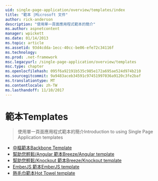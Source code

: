 ```yaml
---
uid: single-page-application/overview/templates/index
title: "範本 |Microsoft 文件"
author: rick-anderson
description: "使用單一頁面應用程式範本的簡介"
ms.author: aspnetcontent
manager: wpickett
ms.date: 01/14/2013
ms.topic: article
ms.assetid: 93d4cdda-1ecc-40cc-be06-efe72c34116f
ms.technology: 
ms.prod: .net-framework
msc.legacyurl: /single-page-application/overview/templates
msc.type: chapter
ms.openlocfilehash: 095f6a92191b535c985e172a695ae524d974b210
ms.sourcegitcommit: 9a9483aceb34591c97451997036a9120c3fe2baf
ms.translationtype: MT
ms.contentlocale: zh-TW
ms.lasthandoff: 11/10/2017
---
```

<a name="templates"></a><span data-ttu-id="2e2cb-103">範本</span><span class="sxs-lookup"><span data-stu-id="2e2cb-103">Templates</span></span>
====================
> <span data-ttu-id="2e2cb-104">使用單一頁面應用程式範本的簡介</span><span class="sxs-lookup"><span data-stu-id="2e2cb-104">Introduction to using Single Page Application templates</span></span>


- [<span data-ttu-id="2e2cb-105">中樞範本</span><span class="sxs-lookup"><span data-stu-id="2e2cb-105">Backbone Template</span></span>](backbonejs-template.md)
- [<span data-ttu-id="2e2cb-106">幫助您輕鬆/Angular 範本</span><span class="sxs-lookup"><span data-stu-id="2e2cb-106">Breeze/Angular template</span></span>](breezeangular-template.md)
- [<span data-ttu-id="2e2cb-107">幫助您輕鬆/Knockout 範本</span><span class="sxs-lookup"><span data-stu-id="2e2cb-107">Breeze/Knockout template</span></span>](breezeknockout-template.md)
- [<span data-ttu-id="2e2cb-108">EmberJS 範本</span><span class="sxs-lookup"><span data-stu-id="2e2cb-108">EmberJS template</span></span>](emberjs-template.md)
- [<span data-ttu-id="2e2cb-109">熱毛巾範本</span><span class="sxs-lookup"><span data-stu-id="2e2cb-109">Hot Towel template</span></span>](hottowel-template.md)
